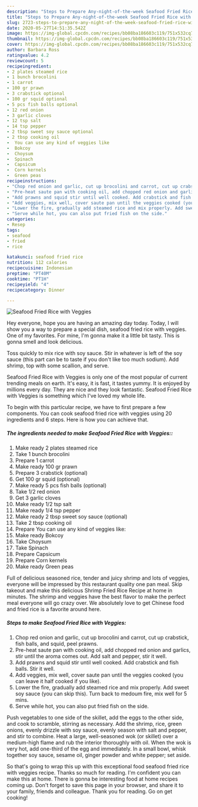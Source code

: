 ```yaml
---
description: "Steps to Prepare Any-night-of-the-week Seafood Fried Rice with Veggies"
title: "Steps to Prepare Any-night-of-the-week Seafood Fried Rice with Veggies"
slug: 2723-steps-to-prepare-any-night-of-the-week-seafood-fried-rice-with-veggies
date: 2020-05-27T14:51:35.542Z
image: https://img-global.cpcdn.com/recipes/bb08ba186603c119/751x532cq70/seafood-fried-rice-with-veggies-recipe-main-photo.jpg
thumbnail: https://img-global.cpcdn.com/recipes/bb08ba186603c119/751x532cq70/seafood-fried-rice-with-veggies-recipe-main-photo.jpg
cover: https://img-global.cpcdn.com/recipes/bb08ba186603c119/751x532cq70/seafood-fried-rice-with-veggies-recipe-main-photo.jpg
author: Barbara Ross
ratingvalue: 4.2
reviewcount: 5
recipeingredient:
- 2 plates steamed rice
- 1 bunch brocolini
- 1 carrot
- 100 gr prawn
- 3 crabstick optional
- 100 gr squid optional
- 5 pcs fish balls optional
- 12 red onion
- 3 garlic cloves
- 12 tsp salt
- 14 tsp pepper
- 2 tbsp sweet soy sauce optional
- 2 tbsp cooking oil
-  You can use any kind of veggies like
-  Bokcoy
-  Choysum
-  Spinach
-  Capsicum
-  Corn kernels
-  Green peas
recipeinstructions:
- "Chop red onion and garlic, cut up brocolini and carrot, cut up crabstick, fish balls, and squid, peel prawns."
- "Pre-heat saute pan with cooking oil, add chopped red onion and garlics, stir until the aroma comes out. Add salt and pepper, stir it well."
- "Add prawns and squid stir until well cooked. Add crabstick and fish balls. Stir it well."
- "Add veggies, mix well, cover saute pan until the veggies cooked (you can leave it half cooked if you like)."
- "Lower the fire, gradually add steamed rice and mix properly. Add sweet soy sauce (you can skip this). Turn back to medoum fire, mix well for 5 mins."
- "Serve while hot, you can also put fried fish on the side."
categories:
- Resep
tags:
- seafood
- fried
- rice

katakunci: seafood fried rice
nutrition: 112 calories
recipecuisine: Indonesian
preptime: "PT40M"
cooktime: "PT1H"
recipeyield: "4"
recipecategory: Dinner

---
```



![Seafood Fried Rice with Veggies](https://img-global.cpcdn.com/recipes/bb08ba186603c119/751x532cq70/seafood-fried-rice-with-veggies-recipe-main-photo.jpg)

Hey everyone, hope you are having an amazing day today. Today, I will show you a way to prepare a special dish, seafood fried rice with veggies. One of my favorites. For mine, I'm gonna make it a little bit tasty. This is gonna smell and look delicious.

Toss quickly to mix rice with soy sauce. Stir in whatever is left of the soy sauce (this part can be to taste if you don&#39;t like too much sodium). Add shrimp, top with some scallion, and serve.

Seafood Fried Rice with Veggies is only one of the most popular of current trending meals on earth. It's easy, it is fast, it tastes yummy. It is enjoyed by millions every day. They are nice and they look fantastic. Seafood Fried Rice with Veggies is something which I've loved my whole life.


To begin with this particular recipe, we have to first prepare a few components. You can cook seafood fried rice with veggies using 20 ingredients and 6 steps. Here is how you can achieve that.

##### The ingredients needed to make Seafood Fried Rice with Veggies::

1. Make ready 2 plates steamed rice
1. Take 1 bunch brocolini
1. Prepare 1 carrot
1. Make ready 100 gr prawn
1. Prepare 3 crabstick (optional)
1. Get 100 gr squid (optional)
1. Make ready 5 pcs fish balls (optional)
1. Take 1/2 red onion
1. Get 3 garlic cloves
1. Make ready 1/2 tsp salt
1. Make ready 1/4 tsp pepper
1. Make ready 2 tbsp sweet soy sauce (optional)
1. Take 2 tbsp cooking oil
1. Prepare  You can use any kind of veggies like:
1. Make ready  Bokcoy
1. Take  Choysum
1. Take  Spinach
1. Prepare  Capsicum
1. Prepare  Corn kernels
1. Make ready  Green peas


Full of delicious seasoned rice, tender and juicy shrimp and lots of veggies, everyone will be impressed by this restaurant quality one pan meal. Skip takeout and make this delicious Shrimp Fried Rice Recipe at home in minutes. The shrimp and veggies have the best flavor to make the perfect meal everyone will go crazy over. We absolutely love to get Chinese food and fried rice is a favorite around here. 

##### Steps to make Seafood Fried Rice with Veggies:

1. Chop red onion and garlic, cut up brocolini and carrot, cut up crabstick, fish balls, and squid, peel prawns.
1. Pre-heat saute pan with cooking oil, add chopped red onion and garlics, stir until the aroma comes out. Add salt and pepper, stir it well.
1. Add prawns and squid stir until well cooked. Add crabstick and fish balls. Stir it well.
1. Add veggies, mix well, cover saute pan until the veggies cooked (you can leave it half cooked if you like).
1. Lower the fire, gradually add steamed rice and mix properly. Add sweet soy sauce (you can skip this). Turn back to medoum fire, mix well for 5 mins.
1. Serve while hot, you can also put fried fish on the side.


Push vegetables to one side of the skillet, add the eggs to the other side, and cook to scramble, stirring as necessary. Add the shrimp, rice, green onions, evenly drizzle with soy sauce, evenly season with salt and pepper, and stir to combine. Heat a large, well-seasoned wok (or skillet) over a medium-high flame and rub the interior thoroughly with oil. When the wok is very hot, add one-third of the egg and immediately. In a small bowl, whisk together soy sauce, sesame oil, ginger powder and white pepper; set aside. 

So that's going to wrap this up with this exceptional food seafood fried rice with veggies recipe. Thanks so much for reading. I'm confident you can make this at home. There is gonna be interesting food at home recipes coming up. Don't forget to save this page in your browser, and share it to your family, friends and colleague. Thank you for reading. Go on get cooking!
